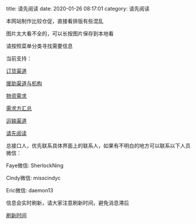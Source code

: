 title: 请先阅读
date: 2020-01-26 08:17:01
category: 请先阅读

本网站制作比较仓促，直接看排版有些混乱

图片太大看不全的，可以长按图片保存到本地看

请按照菜单分类寻找需要信息

当前支持：

[订货渠道](/category/ding-huo-qu-dao.html)

[援助渠道与机构](/category/juan-zhu-qu-dao-yu-ji-gou.html)

[物资需求](/category/wu-zi-xu-qiu.html)

[需求方汇总](/category/xu-qiu-fang-hui-zong.html)

[运输渠道](/category/yun-shu.html)

[请先阅读](/category/qing-xian-yue-du.html)

总接口人，优先联系具体界面上的联系人，如果有不明白的地方可以联系以下人员微信：

Faye微信: SherlockNing

Cindy微信: misscindyc

Eric微信: daemon13

信息会实时刷新，请大家注意刷新时间，避免消息滞后

[刷新时间](/ben-wen-dang-geng-xin-shi-jian.html)

